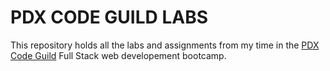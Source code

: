 # PDX CODE GUILD LABS

This repository holds all the labs and assignments from my time in the [PDX Code Guild](https://pdxcodeguild.com/) Full Stack web developement bootcamp.
